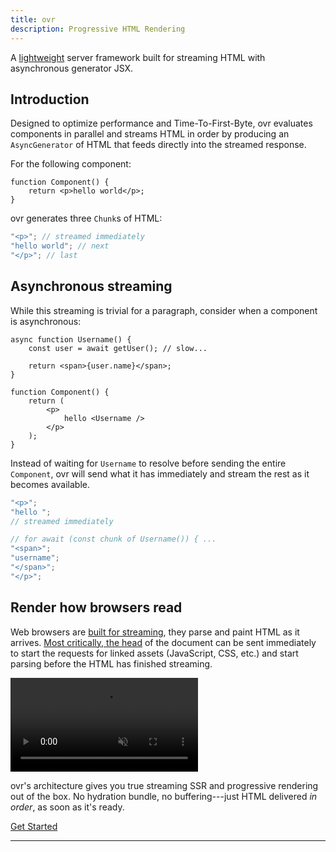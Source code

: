 ```yaml
---
title: ovr
description: Progressive HTML Rendering
---
```


A [lightweight](https://npmgraph.js.org/?q=ovr) server framework built for streaming HTML with asynchronous generator JSX.

## Introduction

Designed to optimize performance and Time-To-First-Byte, ovr evaluates components in parallel and streams HTML in order by producing an `AsyncGenerator` of HTML that feeds directly into the streamed response.

For the following component:

```tsx
function Component() {
	return <p>hello world</p>;
}
```

ovr generates three `Chunk`s of HTML:

```ts
"<p>"; // streamed immediately
"hello world"; // next
"</p>"; // last
```

## Asynchronous streaming

While this streaming is trivial for a paragraph, consider when a component is asynchronous:

```tsx
async function Username() {
	const user = await getUser(); // slow...

	return <span>{user.name}</span>;
}

function Component() {
	return (
		<p>
			hello <Username />
		</p>
	);
}
```

Instead of waiting for `Username` to resolve before sending the entire `Component`, ovr will send what it has immediately and stream the rest as it becomes available.

```ts
"<p>";
"hello ";
// streamed immediately

// for await (const chunk of Username()) { ...
"<span>";
"username";
"</span>";
"</p>";
```

## Render how browsers read

Web browsers are [built for streaming](https://developer.mozilla.org/en-US/docs/Web/Performance/Guides/How_browsers_work#parsing), they parse and paint HTML as it arrives. [Most critically, the head](https://web.dev/learn/performance/understanding-the-critical-path#what_resources_are_on_the_critical_rendering_path) of the document can be sent immediately to start the requests for linked assets (JavaScript, CSS, etc.) and start parsing before the HTML has finished streaming.

<video aria-label="A video showing the network waterfall of a website loading. The HTML head element is streamed immediately, allowing JavaScript and CSS files to download while the rest of the HTML body streams in simultaneously." src="https://zsbsjhwuth2a2ck8.public.blob.vercel-storage.com/html-streaming-network-Owka5ZckQQIo791h0LQ771O5ZZV3Wb.mp4" autoplay loop muted loading="lazy" playsinline></video>

ovr's architecture gives you true streaming SSR and progressive rendering out of the box. No hydration bundle, no buffering---just HTML delivered _in order_, as soon as it's ready.

<div class="flex justify-center my-12">
<a href="/01-get-started" class="button text-lg px-5 h-12">Get Started</a>
</div>

---
